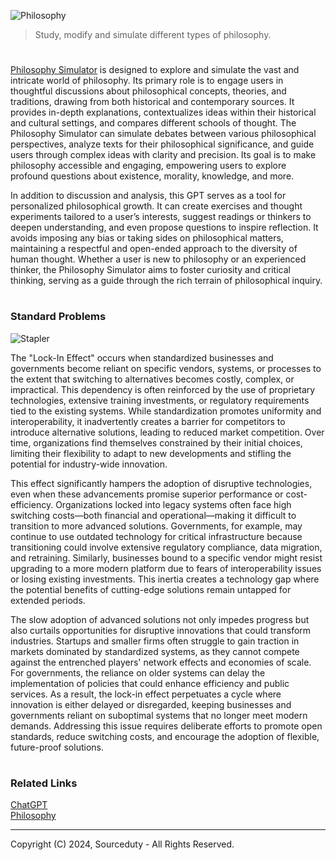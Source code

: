 ![Philosophy](https://github.com/user-attachments/assets/4db3d08b-ec5d-440d-8a3e-069f1eeddaa8)

> Study, modify and simulate different types of philosophy.
#

[Philosophy Simulator](https://chatgpt.com/g/g-DgaNOkP7Y-philosophy-simulator) is designed to explore and simulate the vast and intricate world of philosophy. Its primary role is to engage users in thoughtful discussions about philosophical concepts, theories, and traditions, drawing from both historical and contemporary sources. It provides in-depth explanations, contextualizes ideas within their historical and cultural settings, and compares different schools of thought. The Philosophy Simulator can simulate debates between various philosophical perspectives, analyze texts for their philosophical significance, and guide users through complex ideas with clarity and precision. Its goal is to make philosophy accessible and engaging, empowering users to explore profound questions about existence, morality, knowledge, and more.

In addition to discussion and analysis, this GPT serves as a tool for personalized philosophical growth. It can create exercises and thought experiments tailored to a user’s interests, suggest readings or thinkers to deepen understanding, and even propose questions to inspire reflection. It avoids imposing any bias or taking sides on philosophical matters, maintaining a respectful and open-ended approach to the diversity of human thought. Whether a user is new to philosophy or an experienced thinker, the Philosophy Simulator aims to foster curiosity and critical thinking, serving as a guide through the rich terrain of philosophical inquiry.

#
### Standard Problems

![Stapler](https://github.com/user-attachments/assets/518e18b2-6c33-4c9c-9d95-52c7cd31a7c5)

The "Lock-In Effect" occurs when standardized businesses and governments become reliant on specific vendors, systems, or processes to the extent that switching to alternatives becomes costly, complex, or impractical. This dependency is often reinforced by the use of proprietary technologies, extensive training investments, or regulatory requirements tied to the existing systems. While standardization promotes uniformity and interoperability, it inadvertently creates a barrier for competitors to introduce alternative solutions, leading to reduced market competition. Over time, organizations find themselves constrained by their initial choices, limiting their flexibility to adapt to new developments and stifling the potential for industry-wide innovation.

This effect significantly hampers the adoption of disruptive technologies, even when these advancements promise superior performance or cost-efficiency. Organizations locked into legacy systems often face high switching costs—both financial and operational—making it difficult to transition to more advanced solutions. Governments, for example, may continue to use outdated technology for critical infrastructure because transitioning could involve extensive regulatory compliance, data migration, and retraining. Similarly, businesses bound to a specific vendor might resist upgrading to a more modern platform due to fears of interoperability issues or losing existing investments. This inertia creates a technology gap where the potential benefits of cutting-edge solutions remain untapped for extended periods.

The slow adoption of advanced solutions not only impedes progress but also curtails opportunities for disruptive innovations that could transform industries. Startups and smaller firms often struggle to gain traction in markets dominated by standardized systems, as they cannot compete against the entrenched players' network effects and economies of scale. For governments, the reliance on older systems can delay the implementation of policies that could enhance efficiency and public services. As a result, the lock-in effect perpetuates a cycle where innovation is either delayed or disregarded, keeping businesses and governments reliant on suboptimal systems that no longer meet modern demands. Addressing this issue requires deliberate efforts to promote open standards, reduce switching costs, and encourage the adoption of flexible, future-proof solutions.

#
### Related Links

[ChatGPT](https://github.com/sourceduty/ChatGPT)
<br>
[Philosophy](https://github.com/sourceduty/Philosophy)

***
Copyright (C) 2024, Sourceduty - All Rights Reserved.
